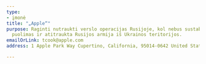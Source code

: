 ```yaml
---
type:
- įmonė
title: "„Apple“"
purpose: Raginti nutraukti verslo operacijas Rusijoje, kol nebus sustabdytas Ukrainos
  puolimas ir atitraukta Rusijos armija iš Ukrainos teritorijos.
emailOrLink: tcook@apple.com
address: 1 Apple Park Way Cupertino, California, 95014-0642 United States

---
```


